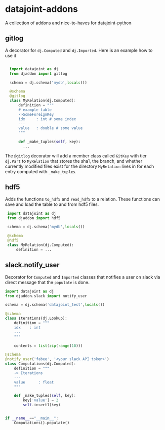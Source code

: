 # datajoint-addons

A collection of addons and nice-to-haves for datajoint-python

## gitlog

A decorator for `dj.Computed` and `dj.Imported`. Here is an example how to use it

```python

  import datajoint as dj
  from djaddon import gitlog

  schema = dj.schema('mydb',locals())

  @schema
  @gitlog
  class MyRelation(dj.Computed):
      definition = """
      # example table
      ->SomeForeignKey
      idx     : int # some index
      ---
      value   : double # some value
      """

      def _make_tuples(self, key):
        ...
```

The `@gitlog` decorator will add a member class called `GitKey` with tier `dj.Part` to `MyRelation` that stores the sha1, the branch, and whether currently modified files exist for the directory `MyRelation` lives in for each entry computed with `_make_tuples`.

## hdf5

Adds the functions `to_hdf5` and `read_hdf5` to a relation. These functions can save and load the table to and from hdf5 files.

```python
 import datajoint as dj
 from djaddon import hdf5

 schema = dj.schema('mydb',locals())

 @schema
 @hdf5
 class MyRelation(dj.Computed):
     definition = ...
```

## slack.notify_user

Decorator for `Computed` and `Imported` classes that notifies a user on slack via direct message that the `populate` is done. 

```python
import datajoint as dj
from djaddon.slack import notify_user

schema = dj.schema('datajoint_test',locals())

@schema
class Iterations(dj.Lookup):
    definition = """
    idx    : int
    ---
    """

    contents = list(zip(range(10)))

@schema
@notify_user('fabee', '<your slack API token>')
class Computations(dj.Computed):
    definition = """
    -> Iterations
    ---
    value      : float
    """

    def _make_tuples(self, key):
        key['value'] = 2
        self.insert1(key)


if __name__=="__main__":
    Computations().populate()

```
